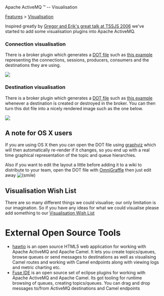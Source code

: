 Apache ActiveMQ ™ -- Visualisation 

[Features](features.html) > [Visualisation](visualisation.html)


Inspired greatly by [Gregor and Erik's great talk at TSSJS 2006](http://www.enterpriseintegrationpatterns.com/talks.html) we've started to add some visualisation plugins into Apache ActiveMQ.

### Connection visualisation

There is a **<connectionDotFilePlugin/>** broker plugin which generates a [DOT file](http://www.graphviz.org/) such as [this example](visualisation.data/ActiveMQConnections.dot) representing the connections, sessions, producers, consumers and the destinations they are using.

![](visualisation.data/ActiveMQConnections.png)

### Destination visualisation

There is a **<destinationDotFilePlugin/>** broker plugin which generates a [DOT file](http://www.graphviz.org/) such as [this example](visualisation.data/ActiveMQDestinations.dot) whenever a destination is created or destroyed in the broker. You can then turn this dot file into a nicely rendered image such as the one below.

![](visualisation.data/ActiveMQDestinations.png)

A note for OS X users
---------------------

If you are using OS X then you can open the DOT file using [graphviz](http://www.pixelglow.com/graphviz/) which will then automatically re-render if it changes, so you end up with a real time graphical representation of the topic and queue hierarchies.

Also if you want to edit the layout a little before adding it to a wiki to distribute to your team, open the DOT file with [OmniGraffle](http://www.omnigroup.com/applications/omnigraffle/) then just edit away ![(smile)](https://cwiki.apache.org/confluence/s/en_GB/5997/6f42626d00e36f53fe51440403446ca61552e2a2.1/_/images/icons/emoticons/smile.png)

Visualisation Wish List
-----------------------

There are so many different things we could visualise; our only limitation is our imagination. So if you have any ideas for what we could visualise please add something to our [Visualisation Wish List](visualisation-wish-list.html)

External Open Source Tools
==========================

*   [hawtio](http://hawt.io/) is an open source HTML5 web application for working with Apache ActiveMQ and Apache Camel. It lets you create topics/queues, browse queues or send messages to destinations as well as visualising Camel routes and working with Camel endpoints along with viewing logs and metric charting etc.
*   [Fuse IDE](https://github.com/fusesource/fuseide) is an open source set of eclipse plugins for working with Apache ActiveMQ and Apache Camel. Its got tooling for runtime browsing of queues, creating topics/queues. You can drag and drop messages to/from ActiveMQ destinations and Camel endpoints

